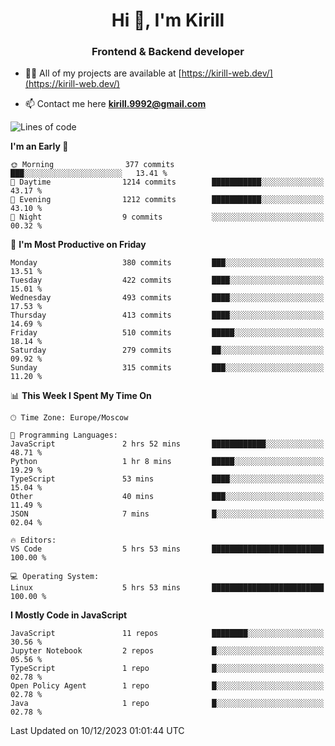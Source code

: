 <h1 align="center">Hi 👋, I'm Kirill</h1>
<h3 align="center">Frontend & Backend developer</h3>

- 👨‍💻 All of my projects are available at [https://kirill-web.dev/](https://kirill-web.dev/)

- 📫 Contact me here **kirill.9992@gmail.com**











<!--START_SECTION:waka-->
![Lines of code](https://img.shields.io/badge/From%20Hello%20World%20I%27ve%20Written-4.4%20million%20lines%20of%20code-blue)

**I'm an Early 🐤** 

```text
🌞 Morning                377 commits         ███░░░░░░░░░░░░░░░░░░░░░░   13.41 % 
🌆 Daytime                1214 commits        ███████████░░░░░░░░░░░░░░   43.17 % 
🌃 Evening                1212 commits        ███████████░░░░░░░░░░░░░░   43.10 % 
🌙 Night                  9 commits           ░░░░░░░░░░░░░░░░░░░░░░░░░   00.32 % 
```
📅 **I'm Most Productive on Friday** 

```text
Monday                   380 commits         ███░░░░░░░░░░░░░░░░░░░░░░   13.51 % 
Tuesday                  422 commits         ████░░░░░░░░░░░░░░░░░░░░░   15.01 % 
Wednesday                493 commits         ████░░░░░░░░░░░░░░░░░░░░░   17.53 % 
Thursday                 413 commits         ████░░░░░░░░░░░░░░░░░░░░░   14.69 % 
Friday                   510 commits         █████░░░░░░░░░░░░░░░░░░░░   18.14 % 
Saturday                 279 commits         ██░░░░░░░░░░░░░░░░░░░░░░░   09.92 % 
Sunday                   315 commits         ███░░░░░░░░░░░░░░░░░░░░░░   11.20 % 
```


📊 **This Week I Spent My Time On** 

```text
🕑︎ Time Zone: Europe/Moscow

💬 Programming Languages: 
JavaScript               2 hrs 52 mins       ████████████░░░░░░░░░░░░░   48.71 % 
Python                   1 hr 8 mins         █████░░░░░░░░░░░░░░░░░░░░   19.29 % 
TypeScript               53 mins             ████░░░░░░░░░░░░░░░░░░░░░   15.04 % 
Other                    40 mins             ███░░░░░░░░░░░░░░░░░░░░░░   11.49 % 
JSON                     7 mins              █░░░░░░░░░░░░░░░░░░░░░░░░   02.04 % 

🔥 Editors: 
VS Code                  5 hrs 53 mins       █████████████████████████   100.00 % 

💻 Operating System: 
Linux                    5 hrs 53 mins       █████████████████████████   100.00 % 
```

**I Mostly Code in JavaScript** 

```text
JavaScript               11 repos            ████████░░░░░░░░░░░░░░░░░   30.56 % 
Jupyter Notebook         2 repos             █░░░░░░░░░░░░░░░░░░░░░░░░   05.56 % 
TypeScript               1 repo              █░░░░░░░░░░░░░░░░░░░░░░░░   02.78 % 
Open Policy Agent        1 repo              █░░░░░░░░░░░░░░░░░░░░░░░░   02.78 % 
Java                     1 repo              █░░░░░░░░░░░░░░░░░░░░░░░░   02.78 % 
```




 Last Updated on 10/12/2023 01:01:44 UTC
<!--END_SECTION:waka-->
